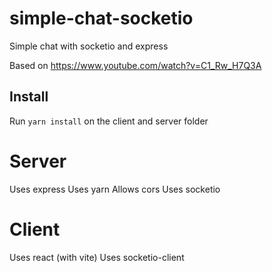 # simple-chat-socketio

Simple chat with socketio and express

Based on https://www.youtube.com/watch?v=C1_Rw_H7Q3A

## Install

Run `yarn install` on the client and server folder

# Server

Uses express
Uses yarn
Allows cors
Uses socketio

# Client

Uses react (with vite)
Uses socketio-client
